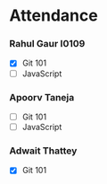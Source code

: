 # Attendance


### Rahul Gaur I0109
- [X] Git 101
- [ ] JavaScript

### Apoorv Taneja
- [ ] Git 101 
- [ ] JavaScript

### Adwait Thattey
- [X] Git 101
